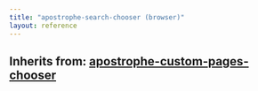 ```yaml
---
title: "apostrophe-search-chooser (browser)"
layout: reference
---
```

## Inherits from: [apostrophe-custom-pages-chooser](../apostrophe-custom-pages/browser-apostrophe-custom-pages-chooser.html)

